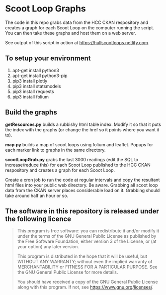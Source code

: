 # Scoot Loop Graphs

The code in this repo grabs data from the HCC CKAN respository and creates a graph for each Scoot Loop on the computer running the script. You can then take these graphs and host them on a web server.

See output of this script in action at https://hullscootloops.netlify.com. 

## To setup your environment
1. apt-get install python3
2. apt-get install python3-pip
3. pip3 install plotly
4. pip3 install statsmodels
5. pip3 install requests
6. pip3 install folium

## Build the graphs

**getResources.py** builds a rubbishy html table index. Modify it so that it puts the index with the graphs (or change the href so it points where you want it to).

**map.py** builds a map of scoot loops using folium and leaflet. Popups for each marker link to graphs in the same directory.

**scootLoopGrab.py** grabs the last 3000 readings (edit the SQL to increase/reduce this) for each Scoot Loop published to the HCC CKAN respository and creates a graph for each Scoot Loop.

Create a cron job to run the code at regular intervals and copy the resultant html files into your public web directory. Be aware. Grabbing all scoot loop data from the CKAN server places considerable load on it. Grabbing should take around half an hour or so.

## The software in this repository is released under the following licence

> This program is free software: you can redistribute it and/or modify
> it under the terms of the GNU General Public License as published by
> the Free Software Foundation, either version 3 of the License, or
> (at your option) any later version.
> 
> This program is distributed in the hope that it will be useful,
> but WITHOUT ANY WARRANTY; without even the implied warranty of
> MERCHANTABILITY or FITNESS FOR A PARTICULAR PURPOSE.  See the
> GNU General Public License for more details.
> 
> You should have received a copy of the GNU General Public License
> along with this program.  If not, see <https://www.gnu.org/licenses/>.
